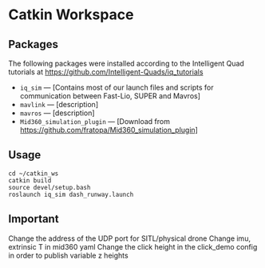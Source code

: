 # Catkin Workspace

## Packages

The following packages were installed according to the Intelligent Quad tutorials at https://github.com/Intelligent-Quads/iq_tutorials

- `iq_sim` — [Contains most of our launch files and scripts for communication between Fast-Lio, SUPER and Mavros]
- `mavlink` — [description]
- `mavros`  — [description]
- `Mid360_simulation_plugin` — [Download from https://github.com/fratopa/Mid360_simulation_plugin]

## Usage

```
cd ~/catkin_ws
catkin build
source devel/setup.bash
roslaunch iq_sim dash_runway.launch
```
## Important

Change the address of the UDP port for SITL/physical drone
Change imu, extrinsic T in mid360 yaml
Change the click height in the click_demo config in order to publish variable z heights

